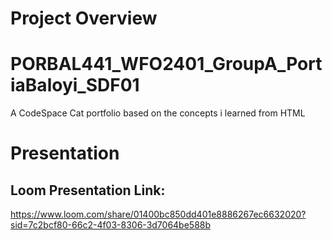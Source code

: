 # Project Overview
# PORBAL441_WFO2401_GroupA_PortiaBaloyi_SDF01
 A CodeSpace Cat portfolio based on the concepts i learned from HTML


# Presentation

## Loom Presentation Link:
https://www.loom.com/share/01400bc850dd401e8886267ec6632020?sid=7c2bcf80-66c2-4f03-8306-3d7064be588b